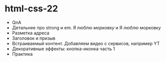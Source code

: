# html-css-22

- QnA
- Детальнее про strong и em. Я люблю <em>морковку</em> и Я <em>люблю</em>
  морковку
- Разметка адреса
- Заголовок и призыв
- Встраиваемый контент. Добавляем видео с сервисов, например YT
- Декоративные эффекты: кнопка-иконка часть 1
- Практика

